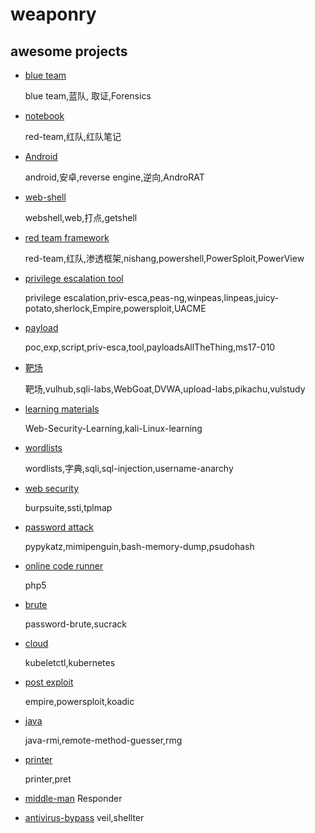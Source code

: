 # weaponry

## awesome projects

* [blue team](./010-pen/010-blue-team.md)

    blue team,蓝队, 取证,Forensics

* [notebook](./010-pen/020-notebook.md)

    red-team,红队,红队笔记

* [Android](./010-pen/030-re-android.md)

    android,安卓,reverse engine,逆向,AndroRAT

* [web-shell](./010-pen/040-webshell.md)

    webshell,web,打点,getshell

* [red team framework](./010-pen/050-redteam-framework.md)

    red-team,红队,渗透框架,nishang,powershell,PowerSploit,PowerView

* [privilege escalation tool](./010-pen/060-priv-esca.md)

    privilege escalation,priv-esca,peas-ng,winpeas,linpeas,juicy-potato,sherlock,Empire,powersploit,UACME

* [payload](./010-pen/070-payload.md)

    poc,exp,script,priv-esca,tool,payloadsAllTheThing,ms17-010

* [靶场](./010-pen/080-shooting-range.md)

    靶场,vulhub,sqli-labs,WebGoat,DVWA,upload-labs,pikachu,vulstudy

* [learning materials](./010-pen/090-learning-materials.md)

    Web-Security-Learning,kali-Linux-learning

* [wordlists](./010-pen/110-wordlists.md)

    wordlists,字典,sqli,sql-injection,username-anarchy

* [web security](./010-pen/120-web-security.md)

    burpsuite,ssti,tplmap

* [password attack](./010-pen/130-password-attack.md)

    pypykatz,mimipenguin,bash-memory-dump,psudohash

* [online code runner](./010-pen/140-online-code-runner.md)

    php5

* [brute](./010-pen/150-brute.md)

    password-brute,sucrack

* [cloud](./010-pen/160-cloud.md)

    kubeletctl,kubernetes

* [post exploit](./010-pen/170-post.md)

    empire,powersploit,koadic

* [java](./010-pen/180-java.md)

    java-rmi,remote-method-guesser,rmg

* [printer](./010-pen/190-printer.md)

    printer,pret

* [middle-man](./010-pen/200-middle-man.md)
    Responder

* [antivirus-bypass](./010-pen/210-antivirus-bypass.md)
    veil,shellter

